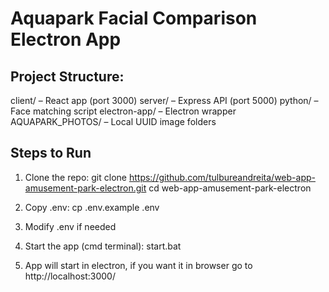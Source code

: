 # Aquapark Facial Comparison Electron App

## Project Structure:

client/ – React app (port 3000)
server/ – Express API (port 5000)
python/ – Face matching script
electron-app/ – Electron wrapper
AQUAPARK_PHOTOS/ – Local UUID image folders

## Steps to Run

1. Clone the repo:
   git clone https://github.com/tulbureandreita/web-app-amusement-park-electron.git
   cd web-app-amusement-park-electron

2. Copy .env:
   cp .env.example .env

3. Modify .env if needed

4. Start the app (cmd terminal):
   start.bat

5. App will start in electron, if you want it in browser go to http://localhost:3000/
